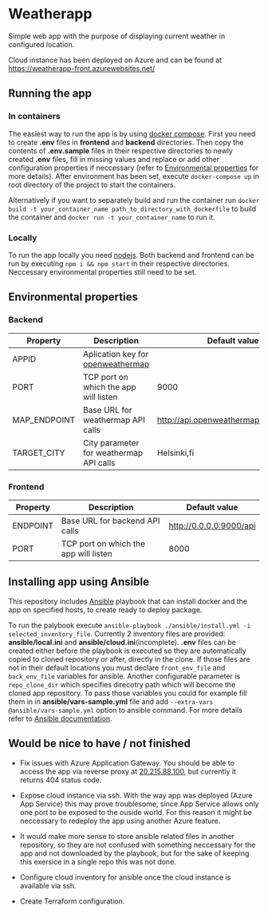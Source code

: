 # Weatherapp

Simple web app with the purpose of displaying current weather in configured location.

Cloud instance has been deployed on Azure and can be found at https://weatherapp-front.azurewebsites.net/

## Running the app 

### In containers

The easiest way to run the app is by using [docker compose](https://docs.docker.com/compose/). First you need to create **.env** files in **frontend** and **backend** directories. Then copy the contents of **.env.sample** files in their respective directories to newly created **.env** files, fill in missing values and replace or add other configuration properties if neccessary (refer to [Environmental properties](##Environmental-properties) for more details).
After environment has been set, execute `docker-compose up` in root directory of the project to start the containers.

Alternatively if you want to separately build and run the container run `docker build -t your_container_name path_to_directory_with_dockerfile` to build the container and `docker run -t your_container_name` to run it.

### Locally

To run the app locally you need [nodejs](https://nodejs.org/). Both backend and frontend can be run by executing `npm i && npm start` in their respective directories. Neccessary environmental properties still need to be set.

## Environmental properties

### Backend

| Property     | Description                                                                 | Default value                          |
|--------------|-----------------------------------------------------------------------------|----------------------------------------|
| APPID        | Aplication key for [openweathermap](http://openweathermap.org/)             |                                        |
| PORT         | TCP port on which the app will listen                                       | 9000                                   |
| MAP_ENDPOINT | Base URL for weathermap API calls                                           | http://api.openweathermap.org/data/2.5 |
| TARGET_CITY  | City parameter for weathermap API calls                                     | Helsinki,fi                            |

### Frontend

| Property     | Description                                                                 | Default value                          |
|--------------|-----------------------------------------------------------------------------|----------------------------------------|
| ENDPOINT     | Base URL for backend API calls                                              | http://0.0.0.0:9000/api                |
| PORT         | TCP port on which the app will listen                                       | 8000                                   |

## Installing app using Ansible

This repository includes [Ansible](https://www.ansible.com/) playbook that can install docker and the app on specified hosts, to create ready to deploy package.

To run the palybook execute `ansible-playbook ./ansible/install.yml -i selected_inventory_file`. Currently 2 inventory files are provided: **ansible/local.ini** and **ansible/cloud.ini**(incomplete). **.env** files can be created either before the playbook is executed so they are automatically copied to cloned repository or after, directly in the clone. If those files are not in their default locations you must declare `front_env_file` and `back_env_file` variables for ansible. Another configurable parameter is `repo_clone_dir` which specifies direcotry path which will become the cloned app repository. To pass those variables you could for example fill them in in **ansible/vars-sample.yml** file and add `--extra-vars @ansible/vars-sample.yml` option to ansible command. For more details refer to [Ansible documentation](https://docs.ansible.com/ansible/latest/playbook_guide/playbooks_variables.html).


## Would be nice to have / not finished

- Fix issues with Azure Application Gateway. You should be able to access the app via reverse proxy at [20.215.88.100](http://20.215.88.100/), but currently it returns 404 status code.

- Expose cloud instance via ssh. With the way app was deployed (Azure App Service) this may prove troublesome, since App Service allows only one port to be exposed to the ouside world. For this reason it might be neccessary to redeploy the app using another Azure feature.

- It would make more sense to store ansible related files in another repository, so they are not confused with something neccessary for the app and not downloaded by the playbook, but for the sake of keeping this exersice in a single repo this was not done.

- Configure cloud inventory for ansible once the cloud instance is available via ssh.

- Create Terraform configuration.
